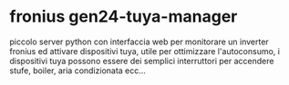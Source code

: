 # fronius gen24-tuya-manager
piccolo server python con interfaccia web per monitorare un inverter fronius ed attivare dispositivi tuya, utile per ottimizzare l'autoconsumo, i dispositivi tuya possono essere dei semplici interruttori per accendere stufe, boiler, aria condizionata ecc...

